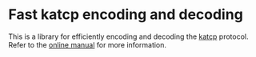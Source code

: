 # Fast katcp encoding and decoding

This is a library for efficiently encoding and decoding the
[katcp](https://katcp-python.readthedocs.io/en/latest/_downloads/361189acb383a294be20d6c10c257cb4/NRF-KAT7-6.0-IFCE-002-Rev5-1.pdf)
protocol. Refer to the [online
manual](https://katcp-codec.readthedocs.io/en/latest) for more information.
